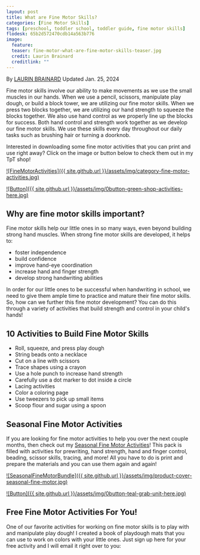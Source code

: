 ```yaml
---
layout: post
title: What are Fine Motor Skills?
categories: [Fine Motor Skills]
tags: [preschool, toddler school, toddler guide, fine motor skills]
flodesk: 65b2d572470cdb14a563b776
image:
  feature: 
  teaser: fine-motor-what-are-fine-motor-skills-teaser.jpg
  credit: Laurin Brainard
  creditlink: ""
---
```

By [LAURIN BRAINARD](https://theprimarybrain.com/menu/about/) Updated Jan. 25, 2024

Fine motor skills involve our ability to make movements as we use the small muscles in our hands.  When we use a pencil, scissors, manipulate play dough, or build a block tower, we are utilizing our fine motor skills. When we press two blocks together, we are utilizing our hand strength to squeeze the blocks together. We also use hand control as we properly line up the blocks for success. Both hand control and strength work together as we develop our fine motor skills. We use these skills every day throughout our daily tasks such as brushing hair or turning a doorknob. 

Interested in downloading some fine motor activities that you can print and use right away?  Click on the image or button below to check them out in my TpT shop! 

[![FineMotorActivities]({{ site.github.url }}/assets/img/category-fine-motor-activities.jpg)](https://www.teacherspayteachers.com/Store/The-Primary-Brain/Category/10084-Fine-Motor-Skills-460743)

[![Button]({{ site.github.url }}/assets/img/0button-green-shop-activities-here.jpg)](https://www.teacherspayteachers.com/Store/The-Primary-Brain/Category/10084-Fine-Motor-Skills-460743)

## Why are fine motor skills important?

Fine motor skills help our little ones in so many ways, even beyond building strong hand muscles. When strong fine motor skills are developed, it helps to:
- foster independence
- build confidence
- improve hand-eye coordination
- increase hand and finger strength
- develop strong handwriting abilities

In order for our little ones to be successful when handwriting in school, we need to give them ample time to practice and mature their fine motor skills. So, how can we further this fine motor development? You can do this through a variety of activities that build strength and control in your child's hands! 

## 10 Activities to Build Fine Motor Skills
- Roll, squeeze, and press play dough
- String beads onto a necklace
- Cut on a line with scissors
- Trace shapes using a crayon
- Use a hole punch to increase hand strength
- Carefully use a dot marker to dot inside a circle
- Lacing activities
- Color a coloring page
- Use tweezers to pick up small items
- Scoop flour and sugar using a spoon

## Seasonal Fine Motor Activities
If you are looking for fine motor activities to help you over the next couple months, then check out my [Seasonal Fine Motor Activities](https://www.teacherspayteachers.com/Product/Seasonal-Fine-Motor-Skills-Center-Activities-Winter-Spring-Summer-Fall-Seasons-7240892?st=92e9ad88a503071e53220362b8dc131b&utm_source=PB%20Blog&utm_campaign=What%20is%20Fine%20Motor%20Post%20to%20Fine%20Motor%20Bundle)! This pack is filled with activities for prewriting, hand strength, hand and finger control, beading, scissor skills, tracing, and more! All you have to do is print and prepare the materials and you can use them again and again!

[![SeasonalFineMotorBundle]({{ site.github.url }}/assets/img/product-cover-seasonal-fine-motor.jpg)](https://www.teacherspayteachers.com/Product/Seasonal-Fine-Motor-Skills-Center-Activities-Winter-Spring-Summer-Fall-Seasons-7240892?st=92e9ad88a503071e53220362b8dc131b&utm_source=PB%20Blog&utm_campaign=What%20is%20Fine%20Motor%20Post%20to%20Fine%20Motor%20Bundle)

[![Button]({{ site.github.url }}/assets/img/0button-teal-grab-unit-here.jpg)](https://www.teacherspayteachers.com/Product/Seasonal-Fine-Motor-Skills-Center-Activities-Winter-Spring-Summer-Fall-Seasons-7240892?st=92e9ad88a503071e53220362b8dc131b&utm_source=PB%20Blog&utm_campaign=What%20is%20Fine%20Motor%20Post%20to%20Fine%20Motor%20Bundle)

## Free Fine Motor Activities For You!
One of our favorite activities for working on fine motor skills is to play with and manipulate play dough! I created a book of playdough mats that you can use to work on colors with your little ones. Just sign up here for your free activity and I will email it right over to you: